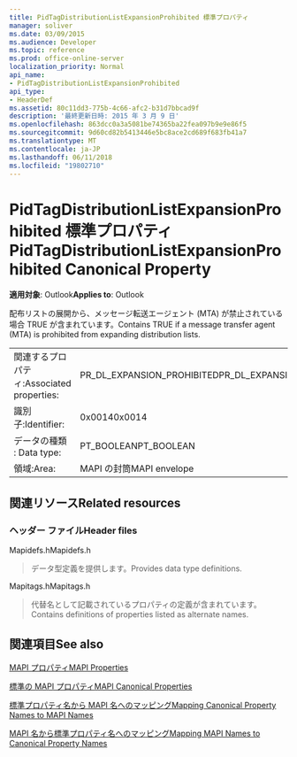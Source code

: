 ```yaml
---
title: PidTagDistributionListExpansionProhibited 標準プロパティ
manager: soliver
ms.date: 03/09/2015
ms.audience: Developer
ms.topic: reference
ms.prod: office-online-server
localization_priority: Normal
api_name:
- PidTagDistributionListExpansionProhibited
api_type:
- HeaderDef
ms.assetid: 80c11dd3-775b-4c66-afc2-b31d7bbcad9f
description: '最終更新日時: 2015 年 3 月 9 日'
ms.openlocfilehash: 863dcc0a3a5081be74365ba22fea097b9e9e86f5
ms.sourcegitcommit: 9d60cd82b5413446e5bc8ace2cd689f683fb41a7
ms.translationtype: MT
ms.contentlocale: ja-JP
ms.lasthandoff: 06/11/2018
ms.locfileid: "19802710"
---
```

# <a name="pidtagdistributionlistexpansionprohibited-canonical-property"></a><span data-ttu-id="e6734-103">PidTagDistributionListExpansionProhibited 標準プロパティ</span><span class="sxs-lookup"><span data-stu-id="e6734-103">PidTagDistributionListExpansionProhibited Canonical Property</span></span>

  
  
<span data-ttu-id="e6734-104">**適用対象**: Outlook</span><span class="sxs-lookup"><span data-stu-id="e6734-104">**Applies to**: Outlook</span></span> 
  
<span data-ttu-id="e6734-105">配布リストの展開から、メッセージ転送エージェント (MTA) が禁止されている場合 TRUE が含まれています。</span><span class="sxs-lookup"><span data-stu-id="e6734-105">Contains TRUE if a message transfer agent (MTA) is prohibited from expanding distribution lists.</span></span>
  
|||
|:-----|:-----|
|<span data-ttu-id="e6734-106">関連するプロパティ:</span><span class="sxs-lookup"><span data-stu-id="e6734-106">Associated properties:</span></span>  <br/> |<span data-ttu-id="e6734-107">PR_DL_EXPANSION_PROHIBITED</span><span class="sxs-lookup"><span data-stu-id="e6734-107">PR_DL_EXPANSION_PROHIBITED</span></span>  <br/> |
|<span data-ttu-id="e6734-108">識別子:</span><span class="sxs-lookup"><span data-stu-id="e6734-108">Identifier:</span></span>  <br/> |<span data-ttu-id="e6734-109">0x0014</span><span class="sxs-lookup"><span data-stu-id="e6734-109">0x0014</span></span>  <br/> |
|<span data-ttu-id="e6734-110">データの種類 : </span><span class="sxs-lookup"><span data-stu-id="e6734-110">Data type:</span></span>  <br/> |<span data-ttu-id="e6734-111">PT_BOOLEAN</span><span class="sxs-lookup"><span data-stu-id="e6734-111">PT_BOOLEAN</span></span>  <br/> |
|<span data-ttu-id="e6734-112">領域:</span><span class="sxs-lookup"><span data-stu-id="e6734-112">Area:</span></span>  <br/> |<span data-ttu-id="e6734-113">MAPI の封筒</span><span class="sxs-lookup"><span data-stu-id="e6734-113">MAPI envelope</span></span>  <br/> |
   
## <a name="related-resources"></a><span data-ttu-id="e6734-114">関連リソース</span><span class="sxs-lookup"><span data-stu-id="e6734-114">Related resources</span></span>

### <a name="header-files"></a><span data-ttu-id="e6734-115">ヘッダー ファイル</span><span class="sxs-lookup"><span data-stu-id="e6734-115">Header files</span></span>

<span data-ttu-id="e6734-116">Mapidefs.h</span><span class="sxs-lookup"><span data-stu-id="e6734-116">Mapidefs.h</span></span>
  
> <span data-ttu-id="e6734-117">データ型定義を提供します。</span><span class="sxs-lookup"><span data-stu-id="e6734-117">Provides data type definitions.</span></span>
    
<span data-ttu-id="e6734-118">Mapitags.h</span><span class="sxs-lookup"><span data-stu-id="e6734-118">Mapitags.h</span></span>
  
> <span data-ttu-id="e6734-119">代替名として記載されているプロパティの定義が含まれています。</span><span class="sxs-lookup"><span data-stu-id="e6734-119">Contains definitions of properties listed as alternate names.</span></span>
    
## <a name="see-also"></a><span data-ttu-id="e6734-120">関連項目</span><span class="sxs-lookup"><span data-stu-id="e6734-120">See also</span></span>



[<span data-ttu-id="e6734-121">MAPI プロパティ</span><span class="sxs-lookup"><span data-stu-id="e6734-121">MAPI Properties</span></span>](mapi-properties.md)
  
[<span data-ttu-id="e6734-122">標準の MAPI プロパティ</span><span class="sxs-lookup"><span data-stu-id="e6734-122">MAPI Canonical Properties</span></span>](mapi-canonical-properties.md)
  
[<span data-ttu-id="e6734-123">標準プロパティ名から MAPI 名へのマッピング</span><span class="sxs-lookup"><span data-stu-id="e6734-123">Mapping Canonical Property Names to MAPI Names</span></span>](mapping-canonical-property-names-to-mapi-names.md)
  
[<span data-ttu-id="e6734-124">MAPI 名から標準プロパティ名へのマッピング</span><span class="sxs-lookup"><span data-stu-id="e6734-124">Mapping MAPI Names to Canonical Property Names</span></span>](mapping-mapi-names-to-canonical-property-names.md)

